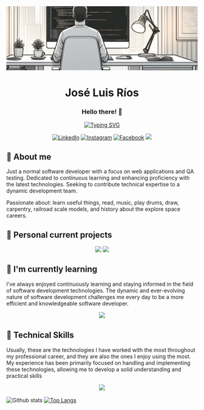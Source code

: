 <!-- Header.-->
<img alt="Me programmer" src="./images/me.png">
<h1 align="center">José Luis Ríos</h1>
<h3 align="center">Hello there! 👋</h3>
<div align="center">
    <a href="https://git.io/typing-svg">
        <img src="https://readme-typing-svg.demolab.com?font=Fira+Code&size=28&pause=1000&color=02DF49&center=true&random=false&width=435&lines=Software+Engineer;Always+learning+new+things" alt="Typing SVG" />
    </a>
</div>

<div align="center">

[![LinkedIn](https://img.shields.io/badge/LinkedIn-0077B5?style=for-the-badge&logo=linkedin&logoColor=white)](https://www.linkedin.com/in/jlrd75/)
[![Instagram](https://img.shields.io/badge/Instagram-E4405F?style=for-the-badge&logo=instagram&logoColor=white)](https://www.instagram.com/nowhere_man_75/)
[![Facebook](https://img.shields.io/badge/Facebook-1877F2?style=for-the-badge&logo=facebook&logoColor=white)](https://www.facebook.com/hal9k75/)
![](https://komarev.com/ghpvc/?username=jlrios&color=brightgreen&style=for-the-badge)
</div>

<h2>🐻 About me</h2>
<p>
    Just a normal software developer with a focus on web applications and QA testing. Dedicated to continuous learning and enhancing proficiency with the latest technologies. Seeking to contribute technical expertise to a dynamic development team.
</p>
<p>
    Passionate about: learn useful things, read, music, play drums, draw, carpentry, railroad scale models, and history about the explore space careers.
</p>

<h2>🔭 Personal current projects</h2>
<p align="center">
    <img src="https://github-readme-stats.vercel.app/api/pin/?username=jlrios&theme=react&repo=aldana-photography"/>
    <img src="https://github-readme-stats.vercel.app/api/pin/?username=jlrios&theme=react&repo=aldana-photography"/>
</p>

<h2>🌱 I'm currently learning</h2>
<p>
    I've always enjoyed continuously learning and staying informed in the field of software development technologies. The dynamic and ever-evolving nature of software development challenges me every day to be a more efficient and knowledgeable software developer.
</p>
<p align="center">
    <a href="https://skillicons.dev">
        <img src="https://skillicons.dev/icons?i=spring,react&theme=light"/>
    </a>
</p>

<h2>🚀 Technical Skills</h2>
<p>
    Usually, these are the technologies I have worked with the most throughout my professional career, and they are also the ones I enjoy using the most. My experience has been primarily focused on handling and implementing these technologies, allowing me to develop a solid understanding and practical skills
</p>
<p align="center">
    <a href="https://skillicons.dev">
        <img src="https://skillicons.dev/icons?i=html,js,css,nodejs,express,java,mongo,git&theme=light"/>
    </a>
</p>

![Github stats](https://github-readme-stats.vercel.app/api?username=jlrios&theme=radical&show_icons=true&count_private=true&hide=issues)
[![Top Langs](https://github-readme-stats.vercel.app/api/top-langs/?username=jlrios&theme=radical&layout=compact)](https://github.com/yeazin)






